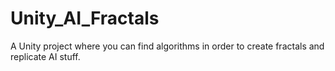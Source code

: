 # Unity_AI_Fractals
 A Unity project where you can find algorithms in order to create fractals and replicate AI stuff.
